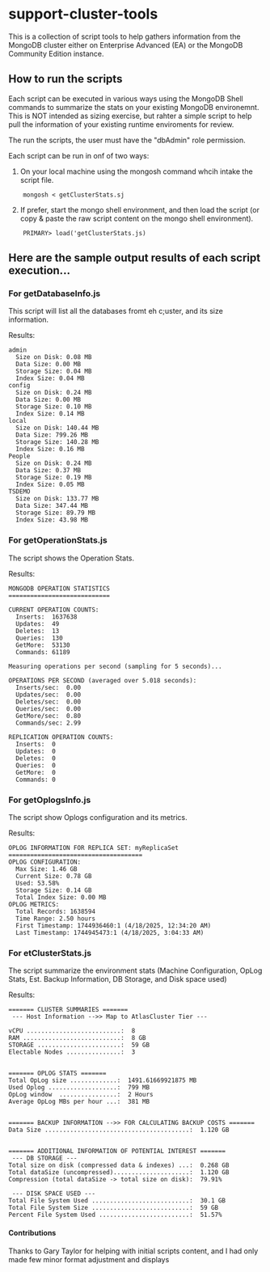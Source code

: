 # support-cluster-tools
This is a collection of script tools to help gathers information from the MongoDB cluster either on  Enterprise Advanced (EA) or the MongoDB Community Edition instance.


## How to run the scripts
Each script can be executed in various ways using the MongoDB Shell commands to summarize the stats on your existing MongoDB environemnt.  This is NOT intended as sizing exercise, but rahter a simple script to help pull the information of your existing runtime enviroments for review.

The run the scripts, the user must have the "dbAdmin" role permission.

Each script can be run in onf of two ways:
1. On your local machine using the mongosh command whcih intake the script file.
```
    mongosh < getClusterStats.sj
```

2. If prefer, start the mongo shell environment, and then load the script (or copy & paste the raw script content on the mongo shell environment).
```
    PRIMARY> load('getClusterStats.js)
```

## Here are the sample output results of each script execution...

### For getDatabaseInfo.js
This script will list all the databases fromt eh c;uster, and its size information.

Results:
```
admin
  Size on Disk: 0.08 MB
  Data Size: 0.00 MB
  Storage Size: 0.04 MB
  Index Size: 0.04 MB
config
  Size on Disk: 0.24 MB
  Data Size: 0.00 MB
  Storage Size: 0.10 MB
  Index Size: 0.14 MB
local
  Size on Disk: 140.44 MB
  Data Size: 799.26 MB
  Storage Size: 140.28 MB
  Index Size: 0.16 MB
People
  Size on Disk: 0.24 MB
  Data Size: 0.37 MB
  Storage Size: 0.19 MB
  Index Size: 0.05 MB
TSDEMO
  Size on Disk: 133.77 MB
  Data Size: 347.44 MB
  Storage Size: 89.79 MB
  Index Size: 43.98 MB
```

### For getOperationStats.js
The script shows the Operation Stats.

Results:
```
MONGODB OPERATION STATISTICS
============================

CURRENT OPERATION COUNTS:
  Inserts:  1637638
  Updates:  49
  Deletes:  13
  Queries:  130
  GetMore:  53130
  Commands: 61189

Measuring operations per second (sampling for 5 seconds)...

OPERATIONS PER SECOND (averaged over 5.018 seconds):
  Inserts/sec:  0.00
  Updates/sec:  0.00
  Deletes/sec:  0.00
  Queries/sec:  0.00
  GetMore/sec:  0.80
  Commands/sec: 2.99

REPLICATION OPERATION COUNTS:
  Inserts:  0
  Updates:  0
  Deletes:  0
  Queries:  0
  GetMore:  0
  Commands: 0
```

### For getOplogsInfo.js
The script show Oplogs configuration and its metrics.

Results:
```
OPLOG INFORMATION FOR REPLICA SET: myReplicaSet
=====================================
OPLOG CONFIGURATION:
  Max Size: 1.46 GB
  Current Size: 0.78 GB
  Used: 53.58%
  Storage Size: 0.14 GB
  Total Index Size: 0.00 MB
OPLOG METRICS:
  Total Records: 1638594
  Time Range: 2.50 hours
  First Timestamp: 1744936460:1 (4/18/2025, 12:34:20 AM)
  Last Timestamp: 1744945473:1 (4/18/2025, 3:04:33 AM)
```

### For etClusterStats.js
The script summarize the environment stats (Machine Configuration, OpLog Stats, Est. Backup Information, DB Storage, and Disk space used)

Results:
```
======= CLUSTER SUMMARIES =======
 --- Host Information -->> Map to AtlasCluster Tier ---

vCPU ..........................:  8 
RAM ...........................:  8 GB 
STORAGE .......................:  59 GB 
Electable Nodes ...............:  3 


======= OPLOG STATS =======
Total OpLog size .............:  1491.61669921875 MB 
Used Oplog ...................:  799 MB 
OpLog window  ................:  2 Hours 
Average OpLog MBs per hour ...:  381 MB 


======= BACKUP INFORMATION -->> FOR CALCULATING BACKUP COSTS =======
Data Size ........................................:  1.120 GB


======= ADDITIONAL INFORMATION OF POTENTIAL INTEREST ======= 
 --- DB STORAGE ---
Total size on disk (compressed data & indexes) ...:  0.268 GB
Total dataSize (uncompressed).....................:  1.120 GB
Compression (total dataSize -> total size on disk):  79.91% 

 --- DISK SPACE USED ---
Total File System Used ...........................:  30.1 GB 
Total File System Size ...........................:  59 GB 
Percent File System Used .........................:  51.57% 
```

#### Contributions
Thanks to Gary Taylor for helping with initial scripts content, and I had only made few minor format adjustment and displays
